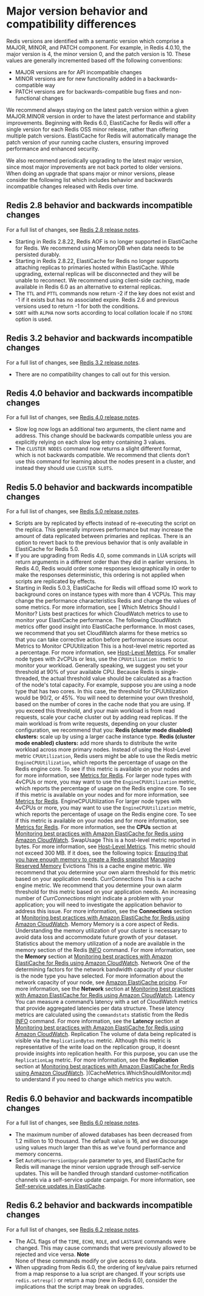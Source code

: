 # Major version behavior and compatibility differences<a name="VersionManagementConsiderations"></a>

Redis versions are identified with a semantic version which comprise a MAJOR, MINOR, and PATCH component\. For example, in Redis 4\.0\.10, the major version is 4, the minor version 0, and the patch version is 10\. These values are generally incremented based off the following conventions:
+ MAJOR versions are for API incompatible changes
+ MINOR versions are for new functionality added in a backwards\-compatible way
+ PATCH versions are for backwards\-compatible bug fixes and non\-functional changes

We recommend always staying on the latest patch version within a given MAJOR\.MINOR version in order to have the latest performance and stability improvements\. Beginning with Redis 6\.0, ElastiCache for Redis will offer a single version for each Redis OSS minor release, rather than offering multiple patch versions\. ElastiCache for Redis will automatically manage the patch version of your running cache clusters, ensuring improved performance and enhanced security\.

We also recommend periodically upgrading to the latest major version, since most major improvements are not back ported to older versions\. When doing an upgrade that spans major or minor versions, please consider the following list which includes behavior and backwards incompatible changes released with Redis over time\. 

## Redis 2\.8 behavior and backwards incompatible changes<a name="VersionManagementConsiderations-redis28"></a>

For a full list of changes, see [Redis 2\.8 release notes](https://raw.githubusercontent.com/redis/redis/2.8/00-RELEASENOTES)\. 
+ Starting in Redis 2\.8\.22, Redis AOF is no longer supported in ElastiCache for Redis\. We recommend using MemoryDB when data needs to be persisted durably\.
+ Starting in Redis 2\.8\.22, ElastiCache for Redis no longer supports attaching replicas to primaries hosted within ElastiCache\. While upgrading, external replicas will be disconnected and they will be unable to reconnect\. We recommend using client\-side caching, made available in Redis 6\.0 as an alternative to external replicas\.
+ The `TTL` and `PTTL` commands now return \-2 if the key does not exist and \-1 if it exists but has no associated expire\. Redis 2\.6 and previous versions used to return \-1 for both the conditions\.
+ `SORT` with `ALPHA` now sorts according to local collation locale if no `STORE` option is used\.

## Redis 3\.2 behavior and backwards incompatible changes<a name="VersionManagementConsiderations-redis32"></a>

For a full list of changes, see [Redis 3\.2 release notes](https://raw.githubusercontent.com/redis/redis/3.2/00-RELEASENOTES)\. 
+ There are no compatibility changes to call out for this version\.

## Redis 4\.0 behavior and backwards incompatible changes<a name="VersionManagementConsiderations-redis40"></a>

For a full list of changes, see [Redis 4\.0 release notes](https://raw.githubusercontent.com/redis/redis/4.0/00-RELEASENOTES)\. 
+ Slow log now logs an additional two arguments, the client name and address\. This change should be backwards compatible unless you are explicitly relying on each slow log entry containing 3 values\.
+ The `CLUSTER NODES` command now returns a slight different format, which is not backwards compatible\. We recommend that clients don’t use this command for learning about the nodes present in a cluster, and instead they should use `CLUSTER SLOTS`\.

## Redis 5\.0 behavior and backwards incompatible changes<a name="VersionManagementConsiderations-redis50"></a>

For a full list of changes, see [Redis 5\.0 release notes](https://raw.githubusercontent.com/redis/redis/5.0/00-RELEASENOTES)\. 
+ Scripts are by replicated by effects instead of re\-executing the script on the replica\. This generally improves performance but may increase the amount of data replicated between primaries and replicas\. There is an option to revert back to the previous behavior that is only available in ElastiCache for Redis 5\.0\.
+ If you are upgrading from Redis 4\.0, some commands in LUA scripts will return arguments in a different order than they did in earlier versions\. In Redis 4\.0, Redis would order some responses lexographically in order to make the responses deterministic, this ordering is not applied when scripts are replicated by effects\.
+ Starting in Redis 5\.0\.3, ElastiCache for Redis will offload some IO work to background cores on instance types with more than 4 VCPUs\. This may change the performance characteristics Redis and change the values of some metrics\. For more information, see [ Which Metrics Should I Monitor?  Lists best practices for which CloudWatch metrics to use to monitor your ElastiCache performance\.   The following CloudWatch metrics offer good insight into ElastiCache performance\. In most cases, we recommend that you set CloudWatch alarms for these metrics so that you can take corrective action before performance issues occur\. Metrics to Monitor  CPUUtilization  This is a host\-level metric reported as a percentage\. For more information, see [Host\-Level Metrics](CacheMetrics.HostLevel.md)\.  For smaller node types with 2vCPUs or less, use the `CPUUtilization ` metric to monitor your workload\. Generally speaking, we suggest you set your threshold at 90% of your available CPU\. Because Redis is single\-threaded, the actual threshold value should be calculated as a fraction of the node's total capacity\. For example, suppose you are using a node type that has two cores\. In this case, the threshold for CPUUtilization would be 90/2, or 45%\.  You will need to determine your own threshold, based on the number of cores in the cache node that you are using\. If you exceed this threshold, and your main workload is from read requests, scale your cache cluster out by adding read replicas\. If the main workload is from write requests, depending on your cluster configuration, we recommend that you:   **Redis \(cluster mode disabled\) clusters:** scale up by using a larger cache instance type\.  **Redis \(cluster mode enabled\) clusters:** add more shards to distribute the write workload across more primary nodes\.   Instead of using the Host\-Level metric `CPUUtilization`, Redis users might be able to use the Redis metric `EngineCPUUtilization`, which reports the percentage of usage on the Redis engine core\. To see if this metric is available on your nodes and for more information, see [Metrics for Redis](https://docs.aws.amazon.com/AmazonElastiCache/latest/red-ug/CacheMetrics.Redis.html)\. For larger node types with 4vCPUs or more, you may want to use the `EngineCPUUtilization` metric, which reports the percentage of usage on the Redis engine core\. To see if this metric is available on your nodes and for more information, see [Metrics for Redis](https://docs.aws.amazon.com/AmazonElastiCache/latest/red-ug/CacheMetrics.Redis.html)\.   EngineCPUUtilization  For larger node types with 4vCPUs or more, you may want to use the `EngineCPUUtilization` metric, which reports the percentage of usage on the Redis engine core\. To see if this metric is available on your nodes and for more information, see [Metrics for Redis](https://docs.aws.amazon.com/AmazonElastiCache/latest/red-ug/CacheMetrics.Redis.html)\. For more information, see the **CPUs** section at [Monitoring best practices with Amazon ElastiCache for Redis using Amazon CloudWatch](https://aws.amazon.com/blogs/database/monitoring-best-practices-with-amazon-elasticache-for-redis-using-amazon-cloudwatch/)\.   SwapUsage  This is a host\-level metric reported in bytes\. For more information, see [Host\-Level Metrics](CacheMetrics.HostLevel.md)\. This metric should not exceed 300 MB\. If it does, see the following topics:   [Ensuring that you have enough memory to create a Redis snapshot](BestPractices.BGSAVE.md)  [Managing Reserved Memory](redis-memory-management.md)    Evictions  This is a cache engine metric\. We recommend that you determine your own alarm threshold for this metric based on your application needs\.   CurrConnections  This is a cache engine metric\. We recommend that you determine your own alarm threshold for this metric based on your application needs\. An increasing number of *CurrConnections* might indicate a problem with your application; you will need to investigate the application behavior to address this issue\.  For more information, see the **Connections** section at [Monitoring best practices with Amazon ElastiCache for Redis using Amazon CloudWatch](https://aws.amazon.com/blogs/database/monitoring-best-practices-with-amazon-elasticache-for-redis-using-amazon-cloudwatch/)\.   Memory  Memory is a core aspect of Redis\. Understanding the memory utilization of your cluster is necessary to avoid data loss and accommodate future growth of your dataset\. Statistics about the memory utilization of a node are available in the memory section of the Redis [INFO](https://redis.io/commands/info) command\. For more information, see the **Memory** section at [Monitoring best practices with Amazon ElastiCache for Redis using Amazon CloudWatch](https://aws.amazon.com/blogs/database/monitoring-best-practices-with-amazon-elasticache-for-redis-using-amazon-cloudwatch/)\.   Network  One of the determining factors for the network bandwidth capacity of your cluster is the node type you have selected\. For more information about the network capacity of your node, see [Amazon ElastiCache pricing](https://aws.amazon.com/elasticache/pricing/)\. For more information, see the **Network** section at [Monitoring best practices with Amazon ElastiCache for Redis using Amazon CloudWatch](https://aws.amazon.com/blogs/database/monitoring-best-practices-with-amazon-elasticache-for-redis-using-amazon-cloudwatch/)\.   Latency  You can measure a command’s latency with a set of CloudWatch metrics that provide aggregated latencies per data structure\. These latency metrics are calculated using the `commandstats` statistic from the Redis [INFO](https://redis.io/commands/info) command\. For more information, see the **Latency** section at [Monitoring best practices with Amazon ElastiCache for Redis using Amazon CloudWatch](https://aws.amazon.com/blogs/database/monitoring-best-practices-with-amazon-elasticache-for-redis-using-amazon-cloudwatch/)\.   Replication  The volume of data being replicated is visible via the `ReplicationBytes` metric\. Although this metric is representative of the write load on the replication group, it doesnt provide insights into replication health\. For this purpose, you can use the `ReplicationLag` metric\.  For more information, see the **Replication** section at [Monitoring best practices with Amazon ElastiCache for Redis using Amazon CloudWatch](https://aws.amazon.com/blogs/database/monitoring-best-practices-with-amazon-elasticache-for-redis-using-amazon-cloudwatch/)\.  ](CacheMetrics.WhichShouldIMonitor.md) to understand if you need to change which metrics you watch\.

## Redis 6\.0 behavior and backwards incompatible changes<a name="VersionManagementConsiderations-redis60"></a>

For a full list of changes, see [Redis 6\.0 release notes](https://raw.githubusercontent.com/redis/redis/6.0/00-RELEASENOTES)\. 
+ The maximum number of allowed databases has been decreased from 1\.2 million to 10 thousand\. The default value is 16, and we discourage using values much larger than this as we’ve found performance and memory concerns\.
+ Set `AutoMinorVersionUpgrade` parameter to yes, and ElastiCache for Redis will manage the minor version upgrade through self\-service updates\. This will be handled through standard customer\-notification channels via a self\-service update campaign\. For more information, see [Self\-service updates in ElastiCache](AmazonElastiCache/latest/red-ug/Self-Service-Updates.html)\.

## Redis 6\.2 behavior and backwards incompatible changes<a name="VersionManagementConsiderations-redis62"></a>

For a full list of changes, see [Redis 6\.2 release notes](https://raw.githubusercontent.com/redis/redis/6.2/00-RELEASENOTES)\. 
+ The ACL flags of the `TIME`, `ECHO`, `ROLE`, and `LASTSAVE` commands were changed\. This may cause commands that were previously allowed to be rejected and vice versa\. 
**Note**  
None of these commands modify or give access to data\.
+ When upgrading from Redis 6\.0, the ordering of key/value pairs returned from a map response to a lua script are changed\. If your scripts use `redis.setresp()` or return a map \(new in Redis 6\.0\), consider the implications that the script may break on upgrades\.
